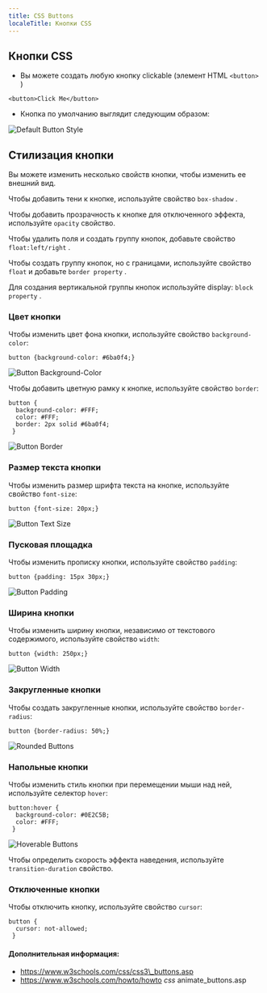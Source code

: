 ```yaml
---
title: CSS Buttons
localeTitle: Кнопки CSS
---
```

## Кнопки CSS

*   Вы можете создать любую кнопку clickable (элемент HTML `<button>` )

`<button>Click Me</button>`

*   Кнопка по умолчанию выглядит следующим образом:

![Default Button Style](https://image.ibb.co/kCweAm/button.png "Стиль кнопки по умолчанию")

## Стилизация кнопки

Вы можете изменить несколько свойств кнопки, чтобы изменить ее внешний вид.

Чтобы добавить тени к кнопке, используйте свойство `box-shadow` .

Чтобы добавить прозрачность к кнопке для отключенного эффекта, используйте `opacity` свойство.

Чтобы удалить поля и создать группу кнопок, добавьте свойство `float:left/right` .

Чтобы создать группу кнопок, но с границами, используйте свойство `float` и добавьте `border property` .

Для создания вертикальной группы кнопок используйте display: `block property` .

### Цвет кнопки

Чтобы изменить цвет фона кнопки, используйте свойство `background-color`:

`button {background-color: #6ba0f4;}`

![Button Background-Color](https://image.ibb.co/f5Xpt6/button_bg_blue.png "Цвет фона кнопки")

Чтобы добавить цветную рамку к кнопке, используйте свойство `border`:
```
button { 
  background-color: #FFF; 
  color: #FFF; 
  border: 2px solid #6ba0f4; 
 } 
```

![Button Border](https://image.ibb.co/kUqymR/button_border_blue.png "Пограничная кнопка")

### Размер текста кнопки

Чтобы изменить размер шрифта текста на кнопке, используйте свойство `font-size`:

`button {font-size: 20px;}`

![Button Text Size](https://image.ibb.co/gM9r6R/button_fontsize.png "Размер текста кнопки")

### Пусковая площадка

Чтобы изменить прописку кнопки, используйте свойство `padding`:

`button {padding: 15px 30px;}`

![Button Padding](https://image.ibb.co/fKer6R/button_padding.png "Пусковая площадка")

### Ширина кнопки

Чтобы изменить ширину кнопки, независимо от текстового содержимого, используйте свойство `width`:

`button {width: 250px;}`

![Button Width](https://image.ibb.co/cDgSfm/button_width.png "Ширина кнопки")

### Закругленные кнопки

Чтобы создать закругленные кнопки, используйте свойство `border-radius`:

`button {border-radius: 50%;}`

![Rounded Buttons](https://image.ibb.co/cfH00m/button_bradius.png "Закругленные кнопки")

### Напольные кнопки

Чтобы изменить стиль кнопки при перемещении мыши над ней, используйте селектор `hover`:
```
button:hover { 
  background-color: #0E2C5B; 
  color: #FFF; 
 } 
```

![Hoverable Buttons](https://image.ibb.co/hxQnfm/button_hover.png "Напольные кнопки")

Чтобы определить скорость эффекта наведения, используйте `transition-duration` свойство.

### Отключенные кнопки

Чтобы отключить кнопку, используйте свойство `cursor`:
```
button { 
  cursor: not-allowed; 
 } 
```

#### Дополнительная информация:

*   https://www.w3schools.com/css/css3\_buttons.asp
*   https://www.w3schools.com/howto/howto _css_ animate\_buttons.asp
